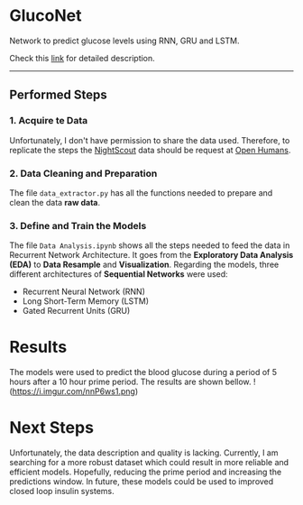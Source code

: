 # GlucoNet
Network to predict glucose levels using RNN, GRU and LSTM.

Check this [link](https://fernandohf.github.io/GlucoNet/index.html) for detailed description.
___

## Performed Steps

### 1. Acquire te Data

Unfortunately, I don't have permission to share the data used. Therefore, to replicate the steps the [NightScout](http://www.nightscout.info/) data should be request at [Open Humans](https://www.openhumans.org/).

### 2. Data  Cleaning and Preparation
The file `data_extractor.py` has all the functions needed to prepare and clean the data **raw data**.

### 3. Define and Train the Models
The file `Data Analysis.ipynb` shows all the steps needed to feed the data in Recurrent Network Architecture. It goes from the **Exploratory Data Analysis (EDA)** to **Data Resample** and **Visualization**. Regarding the models, three different architectures of **Sequential Networks** were used:
- Recurrent Neural Network (RNN)
- Long Short-Term Memory (LSTM)
- Gated Recurrent Units (GRU)

# Results
The models were used to predict the blood glucose during a period of 5 hours after a 10 hour prime period. The results are shown bellow.
!(https://i.imgur.com/nnP6ws1.png)

# Next Steps
Unfortunately, the data description and quality is lacking. Currently, I am searching for a more robust dataset which could result in more reliable and efficient models. Hopefully, reducing the prime period and increasing the predictions window.
In future, these models could be used to improved closed loop insulin systems.